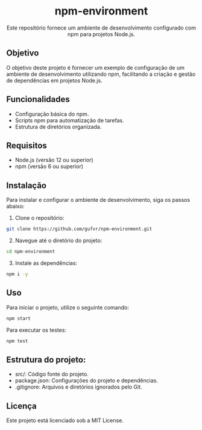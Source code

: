 <h1 align="center">npm-environment</h1>

<p align="center">
  Este repositório fornece um ambiente de desenvolvimento configurado com npm para projetos Node.js.
</p>

## Objetivo

O objetivo deste projeto é fornecer um exemplo de configuração de um ambiente de desenvolvimento utilizando npm, facilitando a criação e gestão de dependências em projetos Node.js.

## Funcionalidades

* Configuração básica do npm.
* Scripts npm para automatização de tarefas.
* Estrutura de diretórios organizada.

## Requisitos

* Node.js (versão 12 ou superior)
* npm (versão 6 ou superior)

## Instalação

Para instalar e configurar o ambiente de desenvolvimento, siga os passos abaixo:

1. Clone o reposítório:
```bash
git clone https://github.com/gufvr/npm-environment.git
```
2. Navegue até o diretório do projeto:
```bash
cd npm-environment
```
3. Instale as dependências:
```bash
npm i -y
```

## Uso

Para iniciar o projeto, utilize o seguinte comando:
```bash
npm start
```
Para executar os testes:
```bash
npm test
```

## Estrutura do projeto:

* src/: Código fonte do projeto.
* package.json: Configurações do projeto e dependências.
* .gitignore: Arquivos e diretórios ignorados pelo Git.

## Licença
Este projeto está licenciado sob a MIT License.
